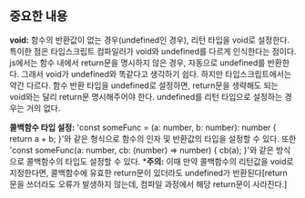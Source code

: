 ## 중요한 내용
**void:** 함수의 반환값이 없는 경우(undefined인 경우), 리턴 타입을 void로 설정한다. 특이한 점은 타입스크립트 컴파일러가 void와 undefined를 다르게 인식한다는 점이다. js에서는 함수 내에서 return문을 명시하지 않은 경우, 자동으로 undefined를 반환한다. 그래서 void가 undefined와 똑같다고 생각하기 쉽다. 하지만 타입스크립트에서는 약간 다르다. 함수 반환 타입을 undefined로 설정하면, return문을 생략해도 되는 void와는 달리 return문 명시해주어야 한다. undefined를 리턴 타입으로 설정하는 경우는 거의 없다. 
         
**콜백함수 타입 설정:** 'const someFunc = (a: number, b: number): number { return a + b; }'와 같은 형식으로 함수의 인자 및 반환값의 타입을 설정할 수 있다. 또한 'const someFunc(a: number, cb: (number) => number) { cb(a); }'와 같은 방식으로 콜백함수의 타입도 설정할 수 있다. ***주의:** 이때 만약 콜백함수의 리턴값을 void로 지정한다면, 콜백함수에 유효한 return문이 있더라도 undefined가 반환된다[return 문을 쓰더라도 오류가 발생하지 않는데, 컴파일 과정에서 해당 return문이 사라진다.]